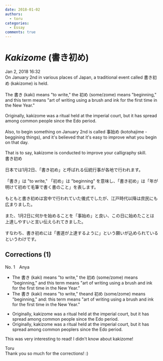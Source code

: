 ```yaml
---
date: 2018-01-02
authors:
  - toru
categories:
  - Essay
comments: true
---
```


# <strong><em>Kakizome</strong></em> (書き初め)
<div class="date">Jan 2, 2018 16:32</div>
<div id="post"><div id="body_show_ori">
On January 2nd in various places of Japan, a traditional event called 書き初め (kakizome) is held.<br/><br/>The 書き (kaki) means "to write," the 初め (some/zome) means "beginning," and this term means "art of writing using a brush and ink for the first time in the New Year."<br/><br/>Originally, kakizome was a ritual held at the imperial court, but it has spread among common people since the Edo period.<br/><br/>Also, to begin something on January 2nd is called 事始め (kotohajime - beggining things), and it's believed that it's easy to improve what you begin on that day.<br/><br/>That is to say, kakizome is conducted to improve your calligraphy skill.
</div></div>

<!-- more -->

<div id="post_ja"><div id="body_show_mo">
書き初め<br/><br/>日本では1月2日、「書き初め」と呼ばれる伝統行事が各地で行われます。<br/><br/>「書き」は "to write," 「初め」は "beginning" を意味し、「書き初め」は「年が明けて初めて毛筆で書く書のこと」を表します。<br/><br/>もともと書き初めは宮中で行われていた儀式でしたが、江戸時代以降は庶民にも広まりました。<br/><br/>また、1月2日に何かを始めることを「事始め」と良い、この日に始めたことは上達しやすいと言い伝えられてきました。<br/><br/>すなわち、書き初めには「書道が上達するように」という願いが込められているというわけです。
</div></div>

## Corrections (1)
<div id="block"><div class="first_name"> No. 1　<span class="just_name">Anya</span></div><div id="block2">
<ul class="correction_field">
<li class="incorrect">The 書き (kaki) means "to write," the 初め (some/zome) means "beginning," and this term means "art of writing using a brush and ink for the first time in the New Year."</li>
<li class="corrected correct">
<span class="f_gray"><span class="sline">The </span></span>書き (kaki) means "to write," <span class="f_gray"><span class="sline">the</span></span><span class="f_red">and</span> 初め (some/zome) means "beginning," <span class="f_gray"><span class="sline">and</span></span><span class="f_red">:</span> this term means "art of writing using a brush and ink for the first time in the New Year."
</li>
</ul>
<ul class="correction_field">
<li class="incorrect">Originally, kakizome was a ritual held at the imperial court, but it has spread among common people since the Edo period.</li>
<li class="corrected correct">
Originally, kakizome was a ritual held at the imperial court, but it has spread among common<span class="f_gray"><span class="sline"> p</span></span>e<span class="f_gray"><span class="sline">ople</span></span><span class="f_red">rs</span> since the Edo period.
</li>
</ul>
<p class="comment_small">
 This was very interesting to read! I didn't know about kakizome!
</p>

</div><div class="name"><span class="just_name">Toru</span><br>
Thank you so much for the corrections! :)
</div>
</div>
